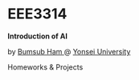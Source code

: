 # EEE3314  
**Introduction of AI**

by [Bumsub Ham ](http://ee.yonsei.ac.kr/faculty/name_search.do?mode=view&userId=0B3M0eP0sRL1uUa%2FHg73Gg%3D%3D) @ [Yonsei University](https://www.yonsei.ac.kr/sc/index.jsp)

Homeworks & Projects

